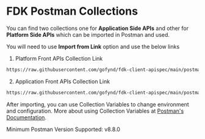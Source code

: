 # FDK Postman Collections

You can find two collections one for **Application Side APIs** and other for **Platform Side APIs** which can be imported in Postman and used.

You will need to use **Import from Link** option and use the below links

1. Platform Front APIs Collection Link
```md
https://raw.githubusercontent.com/gofynd/fdk-client-apispec/main/postman/platform.json
```

2. Application Front APIs Collection Link
```md
https://raw.githubusercontent.com/gofynd/fdk-client-apispec/main/postman/application.json
```

After importing, you can use Collection Variables to change environment and configuration. More about using Collection Variables at [Postman's Documentation](https://learning.postman.com/docs/sending-requests/variables/#defining-collection-variables).

Minimum Postman Version Supported: v8.8.0
